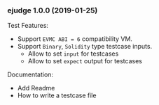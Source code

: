 ### ejudge 1.0.0 (2019-01-25)

Test Features:
 * Support `EVMC ABI = 6` compatibility VM.
 * Support `Binary`, `Solidity` type testcase inputs.
   * Allow to set `input` for testcases
   * Allow to set `expect` output for testcases

Documentation:
 * Add Readme
 * How to write a testcase file